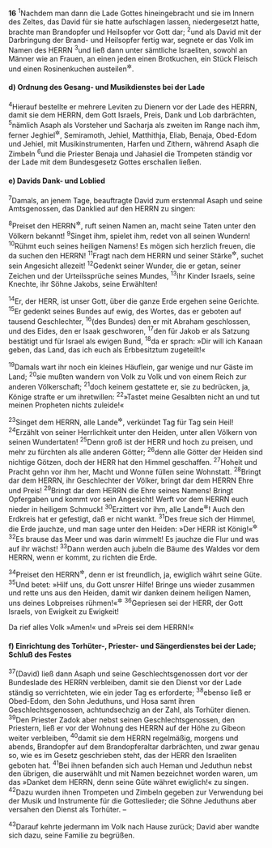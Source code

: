 __16__
<sup>1</sup>Nachdem man dann die Lade Gottes hineingebracht und sie im Innern des Zeltes, das David für sie hatte aufschlagen lassen, niedergesetzt hatte, brachte man Brandopfer und Heilsopfer vor Gott dar;
<sup>2</sup>und als David mit der Darbringung der Brand- und Heilsopfer fertig war, segnete er das Volk im Namen des HERRN
<sup>3</sup>und ließ dann unter sämtliche Israeliten, sowohl an Männer wie an Frauen, an einen jeden einen Brotkuchen, ein Stück Fleisch und einen Rosinenkuchen austeilen<sup title="vgl. 2.Sam 6,19">&#x2732;</sup>.

#### d) Ordnung des Gesang- und Musikdienstes bei der Lade

<sup>4</sup>Hierauf bestellte er mehrere Leviten zu Dienern vor der Lade des HERRN, damit sie dem HERRN, dem Gott Israels, Preis, Dank und Lob darbrächten,
<sup>5</sup>nämlich Asaph als Vorsteher und Sacharja als zweiten im Range nach ihm, ferner Jeghiel<sup title="oder: Jaasiel? vgl. 15,18">&#x2732;</sup>, Semiramoth, Jehiel, Matthithja, Eliab, Benaja, Obed-Edom und Jehiel, mit Musikinstrumenten, Harfen und Zithern, während Asaph die Zimbeln
<sup>6</sup>und die Priester Benaja und Jahasiel die Trompeten ständig vor der Lade mit dem Bundesgesetz Gottes erschallen ließen.

#### e) Davids Dank- und Loblied

<sup>7</sup>Damals, an jenem Tage, beauftragte David zum erstenmal Asaph und seine Amtsgenossen, das Danklied auf den HERRN zu singen:

<sup>8</sup>Preiset den HERRN<sup title="oder: danket dem HERRN">&#x2732;</sup>, ruft seinen Namen an,
macht seine Taten unter den Völkern bekannt!
<sup>9</sup>Singet ihm, spielet ihm,
redet von all seinen Wundern!
<sup>10</sup>Rühmt euch seines heiligen Namens!
Es mögen sich herzlich freuen, die da suchen den HERRN!
<sup>11</sup>Fragt nach dem HERRN und seiner Stärke<sup title="oder: Macht">&#x2732;</sup>,
suchet sein Angesicht allezeit!
<sup>12</sup>Gedenkt seiner Wunder, die er getan,
seiner Zeichen und der Urteilssprüche seines Mundes,
<sup>13</sup>ihr Kinder Israels, seine Knechte,
ihr Söhne Jakobs, seine Erwählten!

<sup>14</sup>Er, der HERR, ist unser Gott,
über die ganze Erde ergehen seine Gerichte.
<sup>15</sup>Er gedenkt seines Bundes auf ewig,
des Wortes, das er geboten auf tausend Geschlechter,
<sup>16</sup>(des Bundes) den er mit Abraham geschlossen,
und des Eides, den er Isaak geschworen,
<sup>17</sup>den für Jakob er als Satzung bestätigt
und für Israel als ewigen Bund,
<sup>18</sup>da er sprach: »Dir will ich Kanaan geben,
das Land, das ich euch als Erbbesitztum zugeteilt!«

<sup>19</sup>Damals wart ihr noch ein kleines Häuflein,
gar wenige und nur Gäste im Land;
<sup>20</sup>sie mußten wandern von Volk zu Volk
und von einem Reich zur anderen Völkerschaft;
<sup>21</sup>doch keinem gestattete er, sie zu bedrücken,
ja, Könige strafte er um ihretwillen:
<sup>22</sup>»Tastet meine Gesalbten nicht an
und tut meinen Propheten nichts zuleide!«

<sup>23</sup>Singet dem HERRN, alle Lande<sup title="= Erdbewohner">&#x2732;</sup>,
verkündet Tag für Tag sein Heil!
<sup>24</sup>Erzählt von seiner Herrlichkeit unter den Heiden,
unter allen Völkern von seinen Wundertaten!
<sup>25</sup>Denn groß ist der HERR und hoch zu preisen,
und mehr zu fürchten als alle anderen Götter;
<sup>26</sup>denn alle Götter der Heiden sind nichtige Götzen,
doch der HERR hat den Himmel geschaffen.
<sup>27</sup>Hoheit und Pracht gehn vor ihm her,
Macht und Wonne füllen seine Wohnstatt.
<sup>28</sup>Bringt dar dem HERRN, ihr Geschlechter der Völker,
bringt dar dem HERRN Ehre und Preis!
<sup>29</sup>Bringt dar dem HERRN die Ehre seines Namens!
Bringt Opfergaben und kommt vor sein Angesicht!
Werft vor dem HERRN euch nieder in heiligem Schmuck!
<sup>30</sup>Erzittert vor ihm, alle Lande<sup title="= Erdbewohner">&#x2732;</sup>!
Auch den Erdkreis hat er gefestigt, daß er nicht wankt.
<sup>31</sup>Des freue sich der Himmel, die Erde jauchze,
und man sage unter den Heiden: »Der HERR ist König!«<sup title="Ps 96,10">&#x2732;</sup>
<sup>32</sup>Es brause das Meer und was darin wimmelt!
Es jauchze die Flur und was auf ihr wächst!
<sup>33</sup>Dann werden auch jubeln die Bäume des Waldes
vor dem HERRN, wenn er kommt, zu richten die Erde.

<sup>34</sup>Preiset den HERRN<sup title="oder: danket dem HERRN">&#x2732;</sup>, denn er ist freundlich,
ja, ewiglich währt seine Güte.
<sup>35</sup>Und betet: »Hilf uns, du Gott unsrer Hilfe!
Bringe uns wieder zusammen und rette uns aus den Heiden,
damit wir danken deinem heiligen Namen,
uns deines Lobpreises rühmen!«<sup title="vgl. Ps 106,47">&#x2732;</sup>
<sup>36</sup>Gepriesen sei der HERR, der Gott Israels,
von Ewigkeit zu Ewigkeit!

Da rief alles Volk »Amen!« und »Preis sei dem HERRN!«

#### f) Einrichtung des Torhüter-, Priester- und Sängerdienstes bei der Lade; Schluß des Festes

<sup>37</sup>(David) ließ dann Asaph und seine Geschlechtsgenossen dort vor der Bundeslade des HERRN verbleiben, damit sie den Dienst vor der Lade ständig so verrichteten, wie ein jeder Tag es erforderte;
<sup>38</sup>ebenso ließ er Obed-Edom, den Sohn Jeduthuns, und Hosa samt ihren Geschlechtsgenossen, achtundsechzig an der Zahl, als Torhüter dienen.
<sup>39</sup>Den Priester Zadok aber nebst seinen Geschlechtsgenossen, den Priestern, ließ er vor der Wohnung des HERRN auf der Höhe zu Gibeon weiter verbleiben,
<sup>40</sup>damit sie dem HERRN regelmäßig, morgens und abends, Brandopfer auf dem Brandopferaltar darbrächten, und zwar genau so, wie es im Gesetz geschrieben steht, das der HERR den Israeliten geboten hat.
<sup>41</sup>Bei ihnen befanden sich auch Heman und Jeduthun nebst den übrigen, die auserwählt und mit Namen bezeichnet worden waren, um das »Danket dem HERRN, denn seine Güte währet ewiglich!« zu singen.
<sup>42</sup>Dazu wurden ihnen Trompeten und Zimbeln gegeben zur Verwendung bei der Musik und Instrumente für die Gotteslieder; die Söhne Jeduthuns aber versahen den Dienst als Torhüter. –

<sup>43</sup>Darauf kehrte jedermann im Volk nach Hause zurück; David aber wandte sich dazu, seine Familie zu begrüßen.